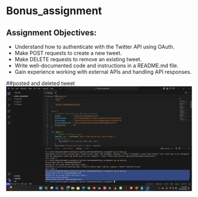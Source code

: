 ﻿# Bonus_assignment
## Assignment Objectives:


* Understand how to authenticate with the Twitter API using OAuth.
* Make POST requests to create a new tweet.
* Make DELETE requests to remove an existing tweet.
* Write well-documented code and instructions in a README.md file.
* Gain experience working with external APIs and handling API responses.

 ##posted and deleted tweet
 ![test proof](https://github.com/Armaan044/bonus_assignment/blob/main/images/Screenshot%202024-10-10%20152141.png)
